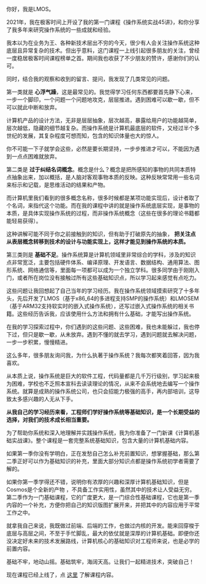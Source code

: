 你好，我是LMOS。

2021年，我在极客时间上开设了我的第一门课程《操作系统实战45讲》，和你分享了我多年来研究操作系统的一些成就和经验。

我本以为在业务为王、各种新技术层出不穷的今天，很少有人会关注操作系统这种底层且异常复杂的技术。但出乎意料，这门课程一上线引起很多朋友的关注，曾经一度稳居极客时间课程榜单之首。期间我也收获了不少朋友的赞许，感谢你们的认可。

同时，结合我的观察和收到的留言、提问，我发现了几类常见的问题。

第一类就是 **心浮气躁**，这是最常见的。我觉得学习任何东西都要首先静下心来，一步一个脚印，一个问题一个问题地攻克，层层推进。遇到困难可以歇一歇，但不可以就此中断和放弃。

计算机产品的设计方法，无非是层层抽象，层次越高，暴露给用户的功能越简单，层次越低，隐藏的细节越复杂。而操作系统是计算机最底层的软件，又经过半个多世纪的发展，其复杂程度可想而知，包含的知识体量也大的惊人。

你不可能一下子就学会这些，必然是要长期坚持，一步步推进才可以，不能因为遇到一点点困难就放弃。

第二类是 **过于纠结名词概念**。概念是什么？概念是把所感知的事物的共同本质特点抽象出来，加以概括，是人脑对客观事物本质的反映。这种反映常常用一些名词来标示和记载，是思维活动的结果和产物。

而计算机里我们看到的很多概念名称，很多时候都是某项功能实现后，设计者取了个名词，来指代这个功能。而在我的课程中讲的就是操作系统底层实现，是事物的本质，是具体实现操作系统的过程，而非操作系统概念（这些在很多的理论书籍都能轻易获得）。

这种讲解可能不同于你之前接触到的知识，但有助于打破原先的抽象， **把关注点从表层概念转移到技术的设计与功能实现上，这样才能见到操作系统的本质。**

第三类则是 **基础不足**。操作系统算是计算机领域里非常综合的学科，涉及的知识点非常宽泛，主要包括硬件体系、编译原理、开发语言、数据结构、通用算法、图形系统、网络通信等，里面每一项都可以成为一个独立学科。很多同学由于刚刚入门，或者所在岗位没有接触过所有这些基础知识点，所以学习起来感觉有点吃力。

这些问题让我回想起了自己当年的学习经历。我在操作系统领域摸索研究了十多年头，先后开发了LMOS（基于x86\_64的多进程支持SMP的操作系统）和LMOSEM（基于ARM32支持软实时的嵌入式操作系统），还写过嵌入式操作系统的相关书籍。这些经历告诉我，应该使用什么方法和拥有什么基础，才能写出操作系统。

在我的学习探索过程中，你们遇到的这些问题、这些困难，我也未能躲过，我也停下过，但只是歇一歇，从未放弃。遇到不懂的就去学习，遇到问题就去解决问题，一步一步积累，慢慢精进。

这么多年，很多朋友询问我，为什么执著于操作系统？我每次都笑着回答，因为我喜欢。

从本质上说，操作系统是巨大的软件工程，代码量都是几千万行级别，学习起来极为困难，学校也不乏照本宣科去读读理论的情况，从来不会系统地去编写一个操作系统。就算是成熟的操作系统公司，也只会招能力极强的高手，再内部培训，这导致太多感兴趣的人无从下手。

**从我自己的学习经历来看，工程师们学好操作系统等基础知识，是一个长期受益的选择，对我们的技术成长相当重要。**

为了帮助你系统和深入地理解并实践操作系统，我为你准备了一门新课《计算机基础实战课》。整个课程是一套完整系统基础知识，包含大量的计算机基础内容。

如果第一季你没有学明白，正在发愁自己怎么补充前置知识，想掌握基础，那么第二季正好可以作为基础知识的补充，里面大部分知识点都是操作系统初学者需要了解的。

如果你第一季学得还不错，说明你有浓厚的兴趣和深厚计算机基础知识，但是Cosmos是个全新的产物 ，不具备工作实用性，虽然其中的技术让人受益无穷。第二季作为一门基础课程，它的广度更大，是一门综合性基础课程，它也是第一季内容的一个补充，方便你把自己的知识版图扩展开来，并把其中的内容应用于平常工作之中。

就拿我自己来说，我既做过前端、后端的工作，也做过内核的开发。能来回穿梭于底层与高层之间，不至于手忙脚乱，最大的依仗就是深厚的计算机基础。即便你还没决定好未来的技术发展路线，计算机核心的基础知识对工程师来说，也是必学的前置内容。

基础不牢，地动山摇。基础筑牢，海阔天高。让我们一起精进技术，突破自己！

现在课程已经上线了，点 [这里](https://time.geekbang.org/column/intro/100117801) 了解课程内容。